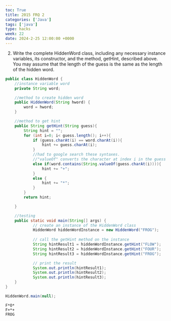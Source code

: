 ```yaml
---
toc: True
title: 2015 FRQ 2
categories: ['Java']
tags: ['java']
type: hacks
week: 22
date: 2024-2-25 12:00:00 +0000
---
```


2. Write the complete HiddenWord class, including any necessary instance variables, its constructor, and the method, getHint, described above. You may assume that the length of the guess is the same as the length of the hidden word.


```java
public class HiddenWord {
    //instance variable word
    private String word;

    //method to create hidden word
    public HiddenWord(String hword) {
        word = hword;
    }

    //method to get hint
    public String getHint(String guess){
        String hint = "";
        for (int i=0; i< guess.length(); i++){
            if (guess.charAt(i) == word.charAt(i)){
                hint += guess.charAt(i);
            }
            //had to google search these syntaxes. 
            //"valueOf" converts the character at index i in the guess string to a string
            else if(word.contains(String.valueOf(guess.charAt(i)))){
                hint += "+";
            }
            else {
                hint += "*";
            }
        }
        return hint;

    }

    //testing
    public static void main(String[] args) {
            // create an instance of the HiddenWord class
            HiddenWord hiddenWordInstance = new HiddenWord("FROG");
    
            // call the getHint method on the instance
            String hintResult1 = hiddenWordInstance.getHint("FLOW");
            String hintResult2 = hiddenWordInstance.getHint("FOUR");
            String hintResult3 = hiddenWordInstance.getHint("FROG");

            // print the result
            System.out.println(hintResult1);
            System.out.println(hintResult2);
            System.out.println(hintResult3);
    }
}

HiddenWord.main(null);
```

    F*O*
    F+*+
    FROG

